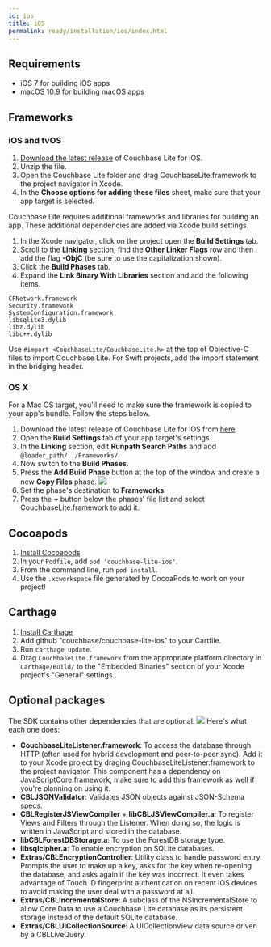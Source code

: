 ```yaml
---
id: ios
title: iOS
permalink: ready/installation/ios/index.html
---
```


## Requirements

- iOS 7 for building iOS apps
- macOS 10.9 for building macOS apps

## Frameworks

### iOS and tvOS

1. [Download the latest release](http://www.couchbase.com/nosql-databases/downloads#couchbase-mobile) of Couchbase Lite for iOS.
2. Unzip the file.
3. Open the Couchbase Lite folder and drag CouchbaseLite.framework to the project navigator in Xcode.
4. In the **Choose options for adding these files** sheet, make sure that your app target is selected.

Couchbase Lite requires additional frameworks and libraries for building an app. These additional dependencies are added via Xcode build settings.

1. In the Xcode navigator, click on the project open the **Build Settings** tab.
2. Scroll to the **Linking** section, find the **Other Linker Flags** row and then add the flag **-ObjC** (be sure to use the capitalization shown).
3. Click the **Build Phases** tab.
4. Expand the **Link Binary With Libraries** section and add the following items.

```
CFNetwork.framework
Security.framework
SystemConfiguration.framework
libsqlite3.dylib
libz.dylib
libc++.dylib
```

Use `#import <CouchbaseLite/CouchbaseLite.h>` at the top of Objective-C files to import Couchbase Lite. For Swift projects, add the import statement in the bridging header.

### OS X

For a Mac OS target, you'll need to make sure the framework is copied to your app's bundle. Follow the steps below.

1. Download the latest release of Couchbase Lite for iOS from [here](http://www.couchbase.com/nosql-databases/downloads#couchbase-mobile).
2. Open the **Build Settings** tab of your app target's settings.
3. In the **Linking** section, edit **Runpath Search Paths** and add `@loader_path/../Frameworks/`.
4. Now switch to the **Build Phases**.
5. Press the **Add Build Phase** button at the top of the window and create a new **Copy Files** phase.
    ![](img/ios-copy-files-phase.png)
6. Set the phase's destination to **Frameworks**.
7. Press the **+** button below the phases' file list and select CouchbaseLite.framework to add it.


## Cocoapods

1. [Install Cocoapods](https://guides.cocoapods.org/using/getting-started.html)
2. In your `Podfile`, add `pod 'couchbase-lite-ios'`.
3. From the command line, run `pod install`.
4. Use the `.xcworkspace` file generated by CocoaPods to work on your project!

## Carthage

1. [Install Carthage](https://github.com/Carthage/Carthage#installing-carthage)
2. Add github "couchbase/couchbase-lite-ios" to your Cartfile.
3. Run `carthage update`.
4. Drag `CouchbaseLite.framework` from the appropriate platform directory in `Carthage/Build/` to the "Embedded Binaries" section of your Xcode project's "General" settings.

## Optional packages

The SDK contains other dependencies that are optional.
![](img/ios-download.png)
Here's what each one does:

- **CouchbaseLiteListener.framework**: To access the database through HTTP (often used for hybrid development and peer-to-peer sync). Add it to your Xcode project by draging CouchbaseLiteListener.framework to the project navigator. This component has a dependency on JavaScriptCore.framework, make sure to add this framework as well if you're planning on using it.
- **CBLJSONValidator**: Validates JSON objects against JSON-Schema specs.
- **CBLRegisterJSViewCompiler** + **libCBLJSViewCompiler.a**: To register Views and Filters through the Listener. When doing so, the logic is written in JavaScript and stored in the database.
- **libCBLForestDBStorage.a**: To use the ForestDB storage type.
- **libsqlcipher.a**: To enable encryption on SQLite databases.
- **Extras/CBLEncryptionController**: Utility class to handle password entry. Prompts the user to make up a key, asks for the key when re-opening the database, and asks again if the key was incorrect. It even takes advantage of Touch ID fingerprint authentication on recent iOS devices to avoid making the user deal with a password at all.
- **Extras/CBLIncrementalStore**: A subclass of the NSIncrementalStore to allow Core Data to use a Couchbase Lite database as its persistent storage instead of the default SQLite database.
- **Extras/CBLUICollectionSource**: A UICollectionView data source driven by a CBLLiveQuery.